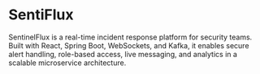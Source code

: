 # SentiFlux
SentinelFlux is a real-time incident response platform for security teams. Built with React, Spring Boot, WebSockets, and Kafka, it enables secure alert handling, role-based access, live messaging, and analytics in a scalable microservice architecture.
